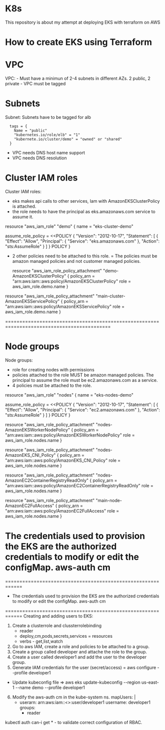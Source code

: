 # K8s
This repository is about my attempt at deploying EKS with terraform on AWS
# How to create EKS using Terraform
# VPC
VPC: - Must have a minimun of 2-4 subnets in different AZs. 2 public, 2 private
        - VPC must be tagged
# Subnets
 Subnet: Subnets have to be tagged for alb

      tags = {
        Name = "public"
        "kubernetes.io/role/elb" = "1"
        "kubernete.io/cluster/demo" = "owned" or "shared"
      }
   - VPC needs DNS host name support
   - VPC needs DNS resolution
# Cluster IAM roles
 Cluster IAM roles:
   - eks makes api calls to other services, Iam with AmazonEKSClusterPolicy is attached.
   - the role needs to have the principal as eks.amazonaws.com service to assume it.
 
 resource "aws_iam_role" "demo" {
   name = "eks-cluster-demo"

   assume_role_policy = <<POLICY
   {
   "Version": "2012-10-17",
    "Statement": [
    {
    "Effect": "Allow",
    "Principal": {
    "Service": "eks.amazonaws.com"
    },
    "Action": "sts:AssumeRole"
    }
    ]
    }
     POLICY
      }
- 2 other policies need to be attached to this role. 
 = The policies must be amazon managed policies and not customer managed policies.

  resource "aws_iam_role_policy_attachment" "demo-AmazonEKSClusterPolicy" {
  policy_arn = "arn:aws:iam::aws:policy/AmazonEKSClusterPolicy"
  role       = aws_iam_role.demo.name
  }

resource "aws_iam_role_policy_attachment" "main-cluster-AmazonEKSServicePolicy" {
  policy_arn = "arn:aws:iam::aws:policy/AmazonEKSServicePolicy"
  role       = aws_iam_role.demo.name
 }

===========================================================================================

# Node groups
 Node groups:
  - role for creating nodes with permissions
  - policies attached to the role MUST be amazon managed policies.
  The principal to assume the role must be ec2.amazonaws.com as a service.
- 4 policies must be attached to the role.

resource "aws_iam_role" "nodes" {
   name = "eks-nodes-demo"

   assume_role_policy = <<POLICY
   {
   "Version": "2012-10-17",
    "Statement": [
    {
    "Effect": "Allow",
    "Principal": {
    "Service": "ec2.amazonaws.com"
    },
    "Action": "sts:AssumeRole"
    }
    ]
    }
     POLICY
      }

resource "aws_iam_role_policy_attachment" "nodes-AmazonEKSWorkerNodePolicy" {
policy_arn = "arn:aws:iam::aws:policy/AmazonEKSWorkerNodePolicy"
role       = aws_iam_role.nodes.name
}

resource "aws_iam_role_policy_attachment" "nodes-AmazonEKS_CNI_Policy" {
policy_arn = "arn:aws:iam::aws:policy/AmazonEKS_CNI_Policy"
role       = aws_iam_role.nodes.name
}

resource "aws_iam_role_policy_attachment" "nodes-AmazonEC2ContainerRegistryReadOnly" {
policy_arn = "arn:aws:iam::aws:policy/AmazonEC2ContainerRegistryReadOnly"
role       = aws_iam_role.nodes.name
}

resource "aws_iam_role_policy_attachment" "main-node-AmazonEC2FullAccess" {
policy_arn = "arn:aws:iam::aws:policy/AmazonEC2FullAccess"
role       = aws_iam_role.nodes.name
}

# The credentials used to provision the EKS are the authorized credentials to modify or edit the configMap. aws-auth cm

============================================================
- The credentials used to provision the EKS are the authorized credentials to modify or edit the configMap. aws-auth cm

============================================================
Creating and adding users to EKS:
1. Create a clusterrole and clussterrolebinding
    - reader
    - deploy,cm,pods,secrets,services = resources
    - verbs - get,list,watch
2. Go to aws IAM, create a role and policies to be attached to a group.
3. Create a group called developer and attache the role to the group.
4. Create a user called developer1 and add the user to the developer group.
5. Generate IAM credentials for the user (secret/access) = aws configure --profile developer1
- Update kubeconfig file => 
aws eks update-kubeconfig --region us-east-1 --name demo --profile developer1

6. Modify the aws-auth cm in the kube-system ns.
  mapUsers: |
      - userarn: arn:aws:iam::<>:user/developer1
        username: developer1
        groups:
         - reader

  kubectl auth can-i get * - to validate correct configuration of RBAC.